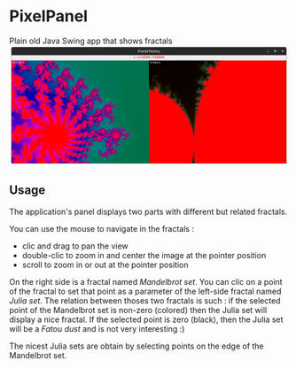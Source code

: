 # PixelPanel
Plain old Java Swing app that shows fractals
![Screenshot showing a Julia set and the Madelbrot set](./screenshot.png "Screenshot")

## Usage
The application's panel displays two parts with different but related fractals.

You can use the mouse to navigate in the fractals :

- clic and drag to pan the view
- double-clic to zoom in and center the image at the pointer position
- scroll to zoom in or out at the pointer position

On the right side is a fractal named *Mandelbrot set*.
You can clic on a point of the fractal to set that point as a parameter of the left-side fractal named *Julia set*.
The relation between thoses two fractals is such : if the selected point of the Mandelbrot set is non-zero (colored) then the Julia set will display a nice fractal. If the selected point is zero (black), then the Julia set will be a *Fatou dust* and is not very interesting :)

The nicest Julia sets are obtain by selecting points on the edge of the Mandelbrot set.
